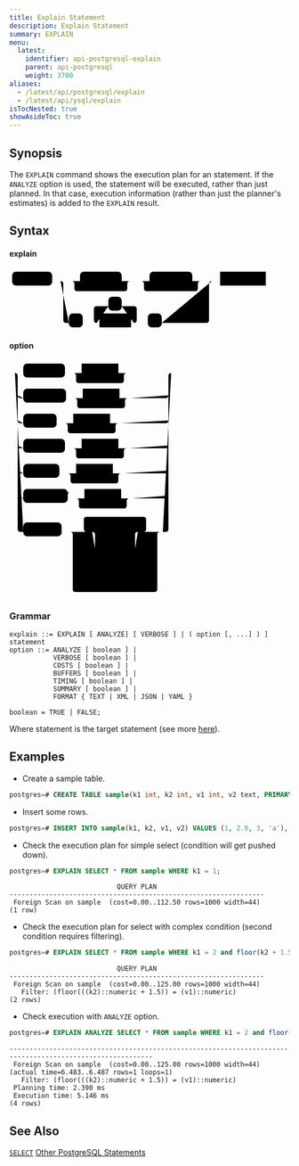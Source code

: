 ```yaml
---
title: Explain Statement
description: Explain Statement
summary: EXPLAIN
menu:
  latest:
    identifier: api-postgresql-explain
    parent: api-postgresql
    weight: 3700
aliases:
  - /latest/api/postgresql/explain
  - /latest/api/ysql/explain
isTocNested: true
showAsideToc: true
---
```


## Synopsis

The `EXPLAIN` command shows the execution plan for an statement. If the `ANALYZE` option is used, the statement will be executed, rather than just planned. In that case, execution information (rather than just the planner's estimates) is added to the `EXPLAIN` result.

## Syntax

#### explain

<svg class="rrdiagram" version="1.1" xmlns:xlink="http://www.w3.org/1999/xlink" xmlns="http://www.w3.org/2000/svg" width="466" height="110" viewbox="0 0 466 110"><path class="connector" d="M0 22h5m72 0h50m75 0h20m-110 0q5 0 5 5v8q0 5 5 5h85q5 0 5-5v-8q0-5 5-5m5 0h30m77 0h20m-112 0q5 0 5 5v8q0 5 5 5h87q5 0 5-5v-8q0-5 5-5m5 0h20m-277 0q5 0 5 5v65q0 5 5 5h5m25 0h30m-5 0q-5 0-5-5v-20q0-5 5-5h21m24 0h22q5 0 5 5v20q0 5-5 5m-5 0h30m25 0h80q5 0 5-5v-65q0-5 5-5m5 0h10m82 0h5"/><rect class="literal" x="5" y="5" width="72" height="25" rx="7"/><text class="text" x="15" y="22">EXPLAIN</text><rect class="literal" x="127" y="5" width="75" height="25" rx="7"/><text class="text" x="137" y="22">ANALYZE</text><rect class="literal" x="252" y="5" width="77" height="25" rx="7"/><text class="text" x="262" y="22">VERBOSE</text><rect class="literal" x="107" y="80" width="25" height="25" rx="7"/><text class="text" x="117" y="97">(</text><rect class="literal" x="178" y="50" width="24" height="25" rx="7"/><text class="text" x="188" y="67">,</text><a xlink:href="#option"><rect class="rule" x="162" y="80" width="57" height="25"/><text class="text" x="172" y="97">option</text></a><rect class="literal" x="249" y="80" width="25" height="25" rx="7"/><text class="text" x="259" y="97">)</text><a xlink:href="../grammar_diagrams#statement"><rect class="rule" x="379" y="5" width="82" height="25"/><text class="text" x="389" y="22">statement</text></a></svg>

#### option

<svg class="rrdiagram" version="1.1" xmlns:xlink="http://www.w3.org/1999/xlink" xmlns="http://www.w3.org/2000/svg" width="301" height="425" viewbox="0 0 301 425"><path class="connector" d="M0 22h25m75 0h30m66 0h20m-101 0q5 0 5 5v8q0 5 5 5h76q5 0 5-5v-8q0-5 5-5m5 0h80m-281 40q0 5 5 5h5m77 0h30m66 0h20m-101 0q5 0 5 5v8q0 5 5 5h76q5 0 5-5v-8q0-5 5-5m5 0h63q5 0 5-5m-271 45q0 5 5 5h5m60 0h30m66 0h20m-101 0q5 0 5 5v8q0 5 5 5h76q5 0 5-5v-8q0-5 5-5m5 0h80q5 0 5-5m-271 45q0 5 5 5h5m75 0h30m66 0h20m-101 0q5 0 5 5v8q0 5 5 5h76q5 0 5-5v-8q0-5 5-5m5 0h65q5 0 5-5m-271 45q0 5 5 5h5m65 0h30m66 0h20m-101 0q5 0 5 5v8q0 5 5 5h76q5 0 5-5v-8q0-5 5-5m5 0h75q5 0 5-5m-271 45q0 5 5 5h5m80 0h30m66 0h20m-101 0q5 0 5 5v8q0 5 5 5h76q5 0 5-5v-8q0-5 5-5m5 0h60q5 0 5-5m-276-220q5 0 5 5v275q0 5 5 5h5m69 0h50m-5 0q-5 0-5-5v-17q0-5 5-5h102q5 0 5 5v17q0 5-5 5m-97 0h20m50 0h22m-82 25q0 5 5 5h5m45 0h12q5 0 5-5m-72 30q0 5 5 5h5m51 0h6q5 0 5-5m-77-55q5 0 5 5v80q0 5 5 5h5m52 0h5q5 0 5-5v-80q0-5 5-5m5 0h40m-167 0q5 0 5 5v98q0 5 5 5h142q5 0 5-5v-98q0-5 5-5m5 0h5q5 0 5-5v-275q0-5 5-5m5 0h5"/><rect class="literal" x="25" y="5" width="75" height="25" rx="7"/><text class="text" x="35" y="22">ANALYZE</text><a xlink:href="../grammar_diagrams#boolean"><rect class="rule" x="130" y="5" width="66" height="25"/><text class="text" x="140" y="22">boolean</text></a><rect class="literal" x="25" y="50" width="77" height="25" rx="7"/><text class="text" x="35" y="67">VERBOSE</text><a xlink:href="../grammar_diagrams#boolean"><rect class="rule" x="132" y="50" width="66" height="25"/><text class="text" x="142" y="67">boolean</text></a><rect class="literal" x="25" y="95" width="60" height="25" rx="7"/><text class="text" x="35" y="112">COSTS</text><a xlink:href="../grammar_diagrams#boolean"><rect class="rule" x="115" y="95" width="66" height="25"/><text class="text" x="125" y="112">boolean</text></a><rect class="literal" x="25" y="140" width="75" height="25" rx="7"/><text class="text" x="35" y="157">BUFFERS</text><a xlink:href="../grammar_diagrams#boolean"><rect class="rule" x="130" y="140" width="66" height="25"/><text class="text" x="140" y="157">boolean</text></a><rect class="literal" x="25" y="185" width="65" height="25" rx="7"/><text class="text" x="35" y="202">TIMING</text><a xlink:href="../grammar_diagrams#boolean"><rect class="rule" x="120" y="185" width="66" height="25"/><text class="text" x="130" y="202">boolean</text></a><rect class="literal" x="25" y="230" width="80" height="25" rx="7"/><text class="text" x="35" y="247">SUMMARY</text><a xlink:href="../grammar_diagrams#boolean"><rect class="rule" x="135" y="230" width="66" height="25"/><text class="text" x="145" y="247">boolean</text></a><rect class="literal" x="25" y="290" width="69" height="25" rx="7"/><text class="text" x="35" y="307">FORMAT</text><rect class="literal" x="164" y="290" width="50" height="25" rx="7"/><text class="text" x="174" y="307">TEXT</text><rect class="literal" x="164" y="320" width="45" height="25" rx="7"/><text class="text" x="174" y="337">XML</text><rect class="literal" x="164" y="350" width="51" height="25" rx="7"/><text class="text" x="174" y="367">JSON</text><rect class="literal" x="164" y="380" width="52" height="25" rx="7"/><text class="text" x="174" y="397">YAML</text></svg>

### Grammar

```
explain ::= EXPLAIN [ ANALYZE] [ VERBOSE ] | ( option [, ...] ) ] statement
option ::= ANALYZE [ boolean ] | 
           VERBOSE [ boolean ] | 
           COSTS [ boolean ] | 
           BUFFERS [ boolean ] | 
           TIMING [ boolean ] | 
           SUMMARY [ boolean ] | 
           FORMAT { TEXT | XML | JSON | YAML }

boolean = TRUE | FALSE;
```

Where statement is the target statement (see more [here](../dml)).

## Examples

- Create a sample table.

```sql
postgres=# CREATE TABLE sample(k1 int, k2 int, v1 int, v2 text, PRIMARY KEY (k1, k2));
```

- Insert some rows.

```sql
postgres=# INSERT INTO sample(k1, k2, v1, v2) VALUES (1, 2.0, 3, 'a'), (2, 3.0, 4, 'b'), (3, 4.0, 5, 'c');
```

- Check the execution plan for simple select (condition will get pushed down).

```sql
postgres=# EXPLAIN SELECT * FROM sample WHERE k1 = 1;
```
```
                           QUERY PLAN
----------------------------------------------------------------
 Foreign Scan on sample  (cost=0.00..112.50 rows=1000 width=44)
(1 row)
```

- Check the execution plan for select with complex condition (second condition requires filtering).

```sql
postgres=# EXPLAIN SELECT * FROM sample WHERE k1 = 2 and floor(k2 + 1.5) = v1;
```
```
                           QUERY PLAN
----------------------------------------------------------------
 Foreign Scan on sample  (cost=0.00..125.00 rows=1000 width=44)
   Filter: (floor(((k2)::numeric + 1.5)) = (v1)::numeric)
(2 rows)
```

- Check execution with `ANALYZE` option.

```sql
postgres=# EXPLAIN ANALYZE SELECT * FROM sample WHERE k1 = 2 and floor(k2 + 1.5) = v1;
```
```
----------------------------------------------------------------------------------------------------------
 Foreign Scan on sample  (cost=0.00..125.00 rows=1000 width=44) (actual time=6.483..6.487 rows=1 loops=1)
   Filter: (floor(((k2)::numeric + 1.5)) = (v1)::numeric)
 Planning time: 2.390 ms
 Execution time: 5.146 ms
(4 rows)
```

## See Also

[`SELECT`](../dml_select)
[Other PostgreSQL Statements](..)